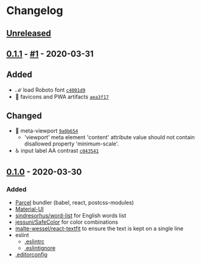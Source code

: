 # Changelog

## [Unreleased]

## [0.1.1] - [#1](../../pull/1) - 2020-03-31
## Added
- ℳ load Roboto font [`c4001d9`](https://github.com/noeldelgado/whatever-suffix/commit/c4001d9c0e4600f180a2e4e8e18f852a432e32a1)
- 🍱 favicons and PWA artifacts [`aea3f17`](https://github.com/noeldelgado/whatever-suffix/commit/aea3f17a4da65c1e1b7c1880c3953298dde2ea6c)

## Changed
- 📱 meta-viewport [`9a0b654`](https://github.com/noeldelgado/whatever-suffix/commit/9a0b654f0be54755c3fc7094af8dfb1e21802f5c)
  - 'viewport' meta element 'content' attribute value should not contain disallowed property 'minimum-scale'.
- ♿️ input label AA contrast [`c043541`](https://github.com/noeldelgado/whatever-suffix/commit/c043541d6cff16f1fdb295781bb60ce432e7dee4)

## [0.1.0] - 2020-03-30
### Added
- [Parcel](https://parceljs.org/) bundler (babel, react, postcss-modules)
- [Material-UI](https://github.com/mui-org/material-ui)
- [sindresorhus/word-list](https://github.com/sindresorhus/word-list) for English words list
- [jessuni/SafeColor](https://github.com/jessuni/SafeColor) for color combinations
- [malte-wessel/react-textfit](https://github.com/malte-wessel/react-textfit) to ensure the text is kept on a single line
- eslint
	- [.eslintrc](../blob/master/.eslintrc)
	- [.eslintignore](../blob/master/.eslintignore)
- [.editorconfig](../blob/master/.editorconfig)

[Unreleased]: https://github.com/noeldelgado/whatever-suffix/compare/v0.1.1...HEAD
[0.1.1]: https://github.com/noeldelgado/whatever-suffix/releases/compare/v0.1.0...v0.1.1
[0.1.0]: https://github.com/noeldelgado/whatever-suffix/releases/tag/v0.1.0
